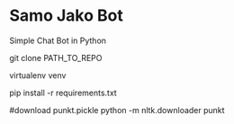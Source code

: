 # Samo Jako Bot
Simple Chat Bot in Python

git clone PATH_TO_REPO

virtualenv venv

pip install -r requirements.txt

#download punkt.pickle
python -m nltk.downloader punkt


